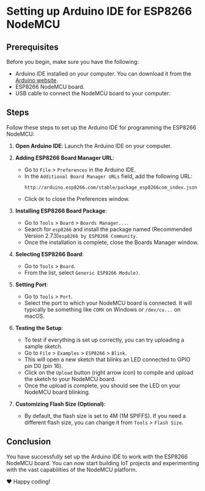 # Setting up Arduino IDE for ESP8266 NodeMCU

## Prerequisites

Before you begin, make sure you have the following:

- Arduino IDE installed on your computer. You can download it from the [Arduino website](https://www.arduino.cc/en/software).
- ESP8266 NodeMCU board.
- USB cable to connect the NodeMCU board to your computer.

## Steps

Follow these steps to set up the Arduino IDE for programming the ESP8266 NodeMCU:

1. **Open Arduino IDE**: Launch the Arduino IDE on your computer.

2. **Adding ESP8266 Board Manager URL**:
   - Go to `File` > `Preferences` in the Arduino IDE.
   - In the `Additional Board Manager URLs` field, add the following URL:
     ```
     http://arduino.esp8266.com/stable/package_esp8266com_index.json
     ```
   - Click `OK` to close the Preferences window.

3. **Installing ESP8266 Board Package**:
   - Go to `Tools` > `Board` > `Boards Manager...`.
   - Search for `esp8266` and install the package named (Recommended Version 2.7.3)`esp8266 by ESP8266 Community`.
   - Once the installation is complete, close the Boards Manager window.

4. **Selecting ESP8266 Board**:
   - Go to `Tools` > `Board`.
   - From the list, select `Generic ESP8266 Module)`.

5. **Setting Port**:
   - Go to `Tools` > `Port`.
   - Select the port to which your NodeMCU board is connected. It will typically be something like `COMX` on Windows or `/dev/cu...` on macOS.

6. **Testing the Setup**:
   - To test if everything is set up correctly, you can try uploading a sample sketch.
   - Go to `File` > `Examples` > `ESP8266` > `Blink`.
   - This will open a new sketch that blinks an LED connected to GPIO pin D0 (pin 16).
   - Click on the `Upload` button (right arrow icon) to compile and upload the sketch to your NodeMCU board.
   - Once the upload is complete, you should see the LED on your NodeMCU board blinking.

7. **Customizing Flash Size (Optional)**:
   - By default, the flash size is set to 4M (1M SPIFFS). If you need a different flash size, you can change it from `Tools` > `Flash Size`.

## Conclusion

You have successfully set up the Arduino IDE to work with the ESP8266 NodeMCU board. You can now start building IoT projects and experimenting with the vast capabilities of the NodeMCU platform. 

❤︎ Happy coding! 
